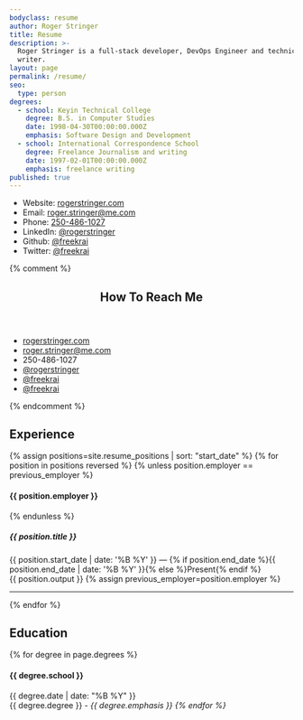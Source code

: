 ```yaml
---
bodyclass: resume
author: Roger Stringer
title: Resume
description: >-
  Roger Stringer is a full-stack developer, DevOps Engineer and technical
  writer.
layout: page
permalink: /resume/
seo:
  type: person
degrees:
  - school: Keyin Technical College
    degree: B.S. in Computer Studies
    date: 1998-04-30T00:00:00.000Z
    emphasis: Software Design and Development
  - school: International Correspondence School
    degree: Freelance Journalism and writing
    date: 1997-02-01T00:00:00.000Z
    emphasis: freelance writing
published: true
---
```


- Website: <a href="http://rogerstringer.com">rogerstringer.com</a>
- Email: <a href="mailto:roger.stringer@me.com">roger.stringer@me.com</a>
- Phone: <a href="tel:12504861027">250-486-1027</a>
- LinkedIn: <a href="http://ca.linkedin.com/in/rogerstringer">@rogerstringer</a>
- Github: <a href="http://github.com/freekrai">@freekrai</a>
- Twitter: <a href="http://twitter.com/freekrai">@freekrai</a>

{% comment %}
<aside id="popular">
<header class="loaded">
<h1>How To Reach Me</h1>
</header>
<ul>
<li><a href="http://rogerstringer.com"><i class="fa fa-home"></i> rogerstringer.com</a></li>
<li><a href="mailto:roger.stringer@me.com"><i class="fa fa-envelope"></i> roger.stringer@me.com</a></li>
<li><i class="fa fa-phone"></i> 250-486-1027</li>
<li><a href="http://ca.linkedin.com/in/rogerstringer"><i class="fa fa-linkedin-square"></i> @rogerstringer</a></li>
<li><a href="http://github.com/freekrai"><i class="fa fa-github"></i> @freekrai</a></li>
<li><a href="http://twitter.com/freekrai"><i class="fa fa-twitter"></i> @freekrai</a></li>
</ul>
</aside>
{% endcomment %}

## Experience

{% assign positions=site.resume_positions | sort: "start_date" %}
{% for position in positions reversed %}
   {% unless position.employer == previous_employer %}
#### {{ position.employer }}
   {% endunless %}
##### {{ position.title }}
<div class="resumedate">
   {{ position.start_date | date: '%B %Y' }} &mdash; {% if position.end_date %}{{ position.end_date | date: '%B %Y' }}{% else %}Present{% endif %}
</div>
{{ position.output }}
   {% assign previous_employer=position.employer %}
<hr class="daybreak">
{% endfor %}

## Education

{% for degree in page.degrees %}
#### {{ degree.school }}
<div class="resumedate">{{ degree.date | date: "%B %Y" }}</div>
{{ degree.degree }} - <em>{{ degree.emphasis }}
{% endfor %}
